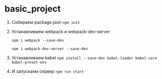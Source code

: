 # basic_project

1. Собираем package.json `npm init`

2. Устанавливаем webpack и webpack-dev-server

    `npm i webpack --save-dev`

    `npm i webpack-dev-server --save-dev`

3. Устанавливаем babel `npm install --save-dev babel-loader babel-core babel-preset-env`

4. И запускаем сервер `npm run start`
